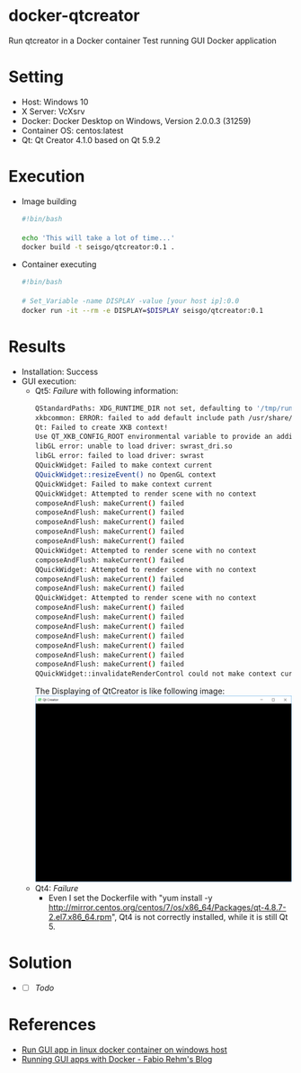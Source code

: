 # docker-qtcreator
Run qtcreator in a Docker container
Test running GUI Docker application

# Setting
- Host: Windows 10
- X Server: VcXsrv
- Docker: Docker Desktop on Windows, Version 2.0.0.3 (31259)
- Container OS: centos:latest
- Qt: Qt Creator 4.1.0 based on Qt 5.9.2

# Execution
- Image building
    ```sh
    #!bin/bash

    echo 'This will take a lot of time...'
    docker build -t seisgo/qtcreator:0.1 .
    ```
- Container executing
    ```sh
    #!bin/bash

    # Set_Variable -name DISPLAY -value [your host ip]:0.0
    docker run -it --rm -e DISPLAY=$DISPLAY seisgo/qtcreator:0.1
    ```

# Results
- Installation: Success
- GUI execution:
    - Qt5: *Failure* with following information:
        ```sh
        QStandardPaths: XDG_RUNTIME_DIR not set, defaulting to '/tmp/runtime-developer'
        xkbcommon: ERROR: failed to add default include path /usr/share/X11/xkb
        Qt: Failed to create XKB context!
        Use QT_XKB_CONFIG_ROOT environmental variable to provide an additional search path, add ':' as separator to provide several search paths and/or make sure that XKB configuration data directory contains recent enough contents, to update please see http://cgit.freedesktop.org/xkeyboard-config/ .
        libGL error: unable to load driver: swrast_dri.so
        libGL error: failed to load driver: swrast
        QQuickWidget: Failed to make context current
        QQuickWidget::resizeEvent() no OpenGL context
        QQuickWidget: Failed to make context current
        QQuickWidget: Attempted to render scene with no context
        composeAndFlush: makeCurrent() failed
        composeAndFlush: makeCurrent() failed
        composeAndFlush: makeCurrent() failed
        composeAndFlush: makeCurrent() failed
        composeAndFlush: makeCurrent() failed
        QQuickWidget: Attempted to render scene with no context
        composeAndFlush: makeCurrent() failed
        QQuickWidget: Attempted to render scene with no context
        composeAndFlush: makeCurrent() failed
        composeAndFlush: makeCurrent() failed
        QQuickWidget: Attempted to render scene with no context
        composeAndFlush: makeCurrent() failed
        composeAndFlush: makeCurrent() failed
        composeAndFlush: makeCurrent() failed
        composeAndFlush: makeCurrent() failed
        composeAndFlush: makeCurrent() failed
        composeAndFlush: makeCurrent() failed
        composeAndFlush: makeCurrent() failed
        QQuickWidget::invalidateRenderControl could not make context current 
        ```
        The Displaying of QtCreator is like following image:
        ![](./image/qtcreator-performance.png)
    - Qt4: *Failure*
        - Even I set the Dockerfile with "yum install -y http://mirror.centos.org/centos/7/os/x86_64/Packages/qt-4.8.7-2.el7.x86_64.rpm", Qt4 is not correctly installed, while it is still Qt 5.

# Solution
- - [ ] *Todo*

# References
- [Run GUI app in linux docker container on windows host](https://dev.to/darksmile92/run-gui-app-in-linux-docker-container-on-windows-host-4kde)
- [Running GUI apps with Docker - Fabio Rehm's Blog](http://fabiorehm.com/blog/2014/09/11/running-gui-apps-with-docker/)

